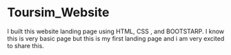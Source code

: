 # Toursim_Website
I built this website landing page using HTML, CSS , and BOOTSTARP. I know this is very basic page but this is my first landing page and i am very excited to share this.
